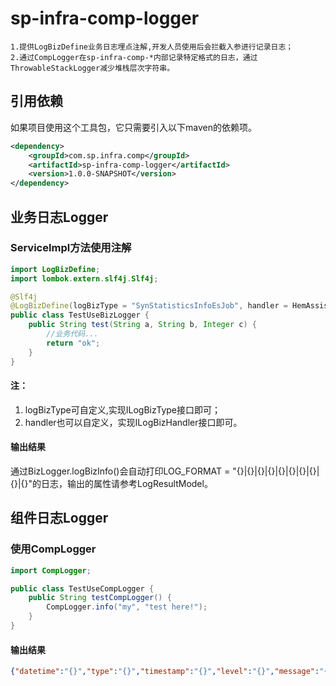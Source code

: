# sp-infra-comp-logger

    1.提供LogBizDefine业务日志埋点注解,开发人员使用后会拦截入参进行记录日志；
    2.通过CompLogger在sp-infra-comp-*内部记录特定格式的日志，通过ThrowableStackLogger减少堆栈层次字符串。
    
## 引用依赖

如果项目使用这个工具包，它只需要引入以下maven的依赖项。

```xml
<dependency>
    <groupId>com.sp.infra.comp</groupId>
    <artifactId>sp-infra-comp-logger</artifactId>
    <version>1.0.0-SNAPSHOT</version>
</dependency>
```

## 业务日志Logger
### ServiceImpl方法使用注解

```java
import LogBizDefine;
import lombok.extern.slf4j.Slf4j;

@Slf4j
@LogBizDefine(logBizType = "SynStatisticsInfoEsJob", handler = HemAssistantDigestLogHandler.class)
public class TestUseBizLogger {
    public String test(String a, String b, Integer c) {
        //业务代码...
        return "ok";
    }
}

```
#### 注：
1. logBizType可自定义,实现ILogBizType接口即可；
2. handler也可以自定义，实现ILogBizHandler接口即可。

#### 输出结果
通过BizLogger.logBizInfo()会自动打印LOG_FORMAT = "{}|{}|{}|{}|{}|{}|{}|{}|{}|{}"的日志，输出的属性请参考LogResultModel。

## 组件日志Logger
### 使用CompLogger

```java
import CompLogger;

public class TestUseCompLogger {
    public String testCompLogger() {
        CompLogger.info("my", "test here!");
    }
}
```
#### 输出结果
```json
{"datetime":"{}","type":"{}","timestamp":"{}","level":"{}","message":"{}"}
```